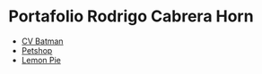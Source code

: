 
<html lang="en">
<head>
    <meta charset="UTF-8">
    <meta http-equiv="X-UA-Compatible" content="IE=edge">
    <meta name="viewport" content="width=device-width, initial-scale=1.0">
    <title>Front End I</title>
</head>
<body>
    <h1>Portafolio Rodrigo Cabrera Horn</h1>
    <ul>
        <li><a href="./cv-batman/index.html">CV Batman</a></li>
        <li><a href="./petshop/index.html">Petshop</a></li>
        <li><a href="./LemonPie/index.html">Lemon Pie</a></li>
    </ul>
</body>
</html>
